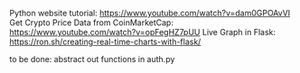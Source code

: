 Python website tutorial: https://www.youtube.com/watch?v=dam0GPOAvVI
Get Crypto Price Data from CoinMarketCap: https://www.youtube.com/watch?v=opFegHZ7pUU
Live Graph in Flask: https://ron.sh/creating-real-time-charts-with-flask/

to be done: abstract out functions in auth.py